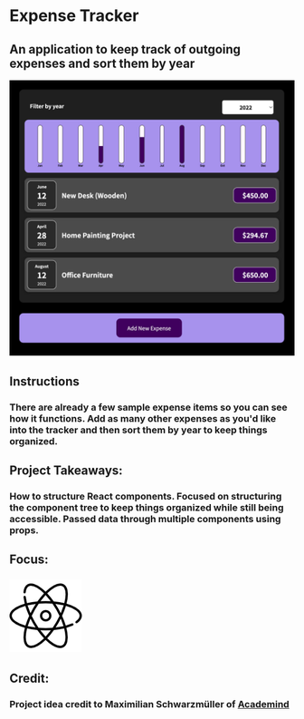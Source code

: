 # Expense Tracker
## An application to keep track of outgoing expenses and sort them by year
![Expense Tracker Preview](../../src/img/projects/previews/expense-tracker.jpg)
## Instructions
### There are already a few sample expense items so you can see how it functions. Add as many other expenses as you'd like into the tracker and then sort them by year to keep things organized.
## Project Takeaways:
### How to structure React components. Focused on structuring the component tree to keep things organized while still being accessible. Passed data through multiple components using props.
## Focus:
### ![Atom Icon](../../src/img/atom.png)
## Credit: 
### Project idea credit to Maximilian Schwarzmüller of [Academind](https://academind.com/)
